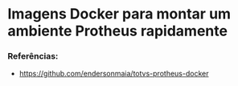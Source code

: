 
# Imagens Docker para montar um ambiente Protheus rapidamente

### Referências:

- https://github.com/endersonmaia/totvs-protheus-docker